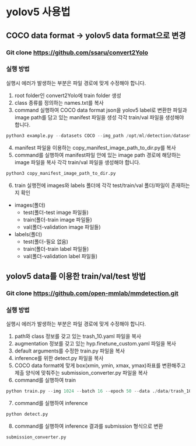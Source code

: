 # yolov5 사용법

## COCO data format -> yolov5 data format으로 변경
### Git clone https://github.com/ssaru/convert2Yolo
### 실행 방법
실행시 에러가 발생하는 부분은 파일 경로에 맞게 수정해야 합니다.
1. root folder인 convert2Yolo에 train folder 생성
2. class 종류를 정의하는 names.txt를 복사
3. command 실행하여 COCO data format json을 yolov5 label로 변환한 파일과 image path를 담고 있는 manifest 파일을 생성
각각 train/val 파일을 생성해야 합니다.
```python
python3 example.py --datasets COCO --img_path /opt/ml/detection/dataset/train --label /opt/ml/detection/dataset/train.json --convert_output_path ./ --img_type ".jpg" --manifest_path ./ --cls_list_file names.txt
```
4. manifest 파일을 이용하는 copy_manifest_image_path_to_dir.py를 복사
5. command를 실행하여 manifest파일 안에 있는 image path 경로에 해당하는 image 파일을 복사
각각 train/val 파일을 생성해야 합니다.
```python
python3 copy_manifest_image_path_to_dir.py
```
6. train 실행전에 images와 labels 폴더에 각각 test/train/val 폴더/파일이 존재하는지 확인
* images(폴더)
  * test(폴더-test image 파일들)
  * train(폴더-train image 파일들)
  * val(폴더-validation image 파일들)
* labels(폴더)
  * test(폴더-필요 없음)
  * train(폴더-train label 파일들)
  * val(폴더-validation label 파일들)



## yolov5 data를 이용한 train/val/test 방법
### Git clone https://github.com/open-mmlab/mmdetection.git
### 실행 방법
실행시 에러가 발생하는 부분은 파일 경로에 맞게 수정해야 합니다.
1. path와 class 정보를 갖고 있는 trash_10.yaml 파일을 복사
2. augmentation 정보를 갖고 있는 hyp.finetune_custom.yaml 파일을 복사
3. default arguments를 수정한 train.py 파일을 복사
4. inference를 위한 detect.py 파일을 복사
5. COCO data format에 맞게 box(xmin, ymin, xmax, ymax)좌표를 변환해주고 제출 양식에 맞춰주는 submission_converter.py 파일을 복사
6. command를 실행하여 train
```python
python train.py --img 1024 --batch 16 --epoch 50 --data ./data/trash_10.yaml
```
7. command를 실행하여 inference
```python
python detect.py
```
8. command를 실행하여 inference 결과를 submission 형식으로 변환
```python
submission_converter.py
```


